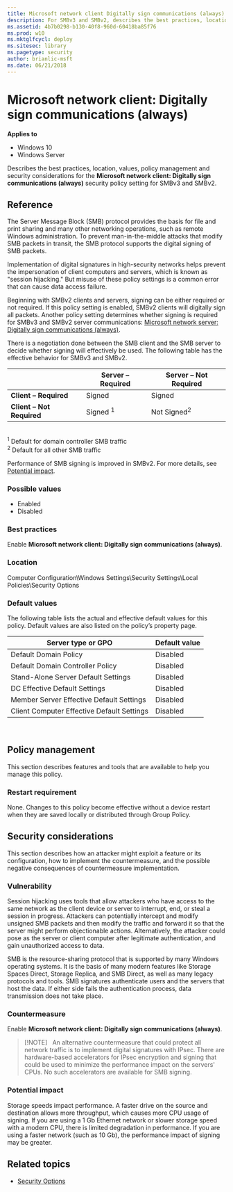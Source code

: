 ```yaml
---
title: Microsoft network client Digitally sign communications (always) (Windows 10)
description: For SMBv3 and SMBv2, describes the best practices, location, values, policy management and security considerations for the Microsoft network client Digitally sign communications (always) security policy setting.
ms.assetid: 4b7b0298-b130-40f8-960d-60418ba85f76
ms.prod: w10
ms.mktglfcycl: deploy
ms.sitesec: library
ms.pagetype: security
author: brianlic-msft
ms.date: 06/21/2018
---
```


# Microsoft network client: Digitally sign communications (always)

**Applies to**
-   Windows 10
-   Windows Server

Describes the best practices, location, values, policy management and security considerations for the **Microsoft network client: Digitally sign communications (always)** security policy setting for SMBv3 and SMBv2. 

## Reference

The Server Message Block (SMB) protocol provides the basis for file and print sharing and many other networking operations, such as remote Windows administration. To prevent man-in-the-middle attacks that modify SMB packets in transit, the SMB protocol supports the digital signing of SMB packets. 

Implementation of digital signatures in high-security networks helps prevent the impersonation of client computers and servers, which is known as "session hijacking." But misuse of these policy settings is a common error that can cause data access failure.

Beginning with SMBv2 clients and servers, signing can be either required or not required. If this policy setting is enabled, SMBv2 clients will digitally sign all packets. Another policy setting determines whether signing is required for SMBv3 and SMBv2 server communications: [Microsoft network server: Digitally sign communications (always)](microsoft-network-server-digitally-sign-communications-always.md).

There is a negotiation done between the SMB client and the SMB server to decide whether signing will effectively be used. The following table has the effective behavior for SMBv3 and SMBv2.

|   | Server – Required | Server – Not Required |
|---|-------------------|-----------------------|
| **Client – Required** | Signed | Signed           | 
| **Client – Not Required** | Signed <sup>1</sup> | Not Signed<sup>2</sup> |
</br>
<sup>1</sup> Default for domain controller SMB traffic</br>
<sup>2</sup> Default for all other SMB traffic

Performance of SMB signing is improved in SMBv2. For more details, see [Potential impact](#potential-impact). 

### Possible values

-   Enabled
-   Disabled

### Best practices

Enable **Microsoft network client: Digitally sign communications (always)**.

### Location

Computer Configuration\\Windows Settings\\Security Settings\\Local Policies\\Security Options

### Default values

The following table lists the actual and effective default values for this policy. Default values are also listed on the policy’s property page.

| Server type or GPO | Default value |
| - | - |
| Default Domain Policy| Disabled| 
| Default Domain Controller Policy | Disabled| 
| Stand-Alone Server Default Settings | Disabled| 
| DC Effective Default Settings | Disabled| 
| Member Server Effective Default Settings | Disabled| 
| Client Computer Effective Default Settings | Disabled| 
 
## Policy management

This section describes features and tools that are available to help you manage this policy.

### Restart requirement

None. Changes to this policy become effective without a device restart when they are saved locally or distributed through Group Policy.

## Security considerations

This section describes how an attacker might exploit a feature or its configuration, how to implement the countermeasure, and the possible negative consequences of countermeasure implementation.

### Vulnerability

Session hijacking uses tools that allow attackers who have access to the same network as the client device or server to interrupt, end, or steal a session in progress. Attackers can potentially intercept and modify unsigned SMB packets and then modify the traffic and forward it so that the server might perform objectionable actions. Alternatively, the attacker could pose as the server or client computer after legitimate authentication, and gain unauthorized access to data.

SMB is the resource-sharing protocol that is supported by many Windows operating systems. It is the basis of many modern features like Storage Spaces Direct, Storage Replica, and SMB Direct, as well as many legacy protocols and tools. SMB signatures authenticate users and the servers that host the data. If either side fails the authentication process, data transmission does not take place.

### Countermeasure

Enable **Microsoft network client: Digitally sign communications (always)**.

>[!NOTE]  
>An alternative countermeasure that could protect all network traffic is to implement digital signatures with IPsec. There are hardware-based accelerators for IPsec encryption and signing that could be used to minimize the performance impact on the servers' CPUs. No such accelerators are available for SMB signing.
 
### Potential impact

Storage speeds impact performance. A faster drive on the source and destination allows more throughput, which causes more CPU usage of signing. If you are using a 1 Gb Ethernet network or slower storage speed with a modern CPU, there is limited degradation in performance. If you are using a faster network (such as 10 Gb), the performance impact of signing may be greater.

## Related topics

- [Security Options](security-options.md)
